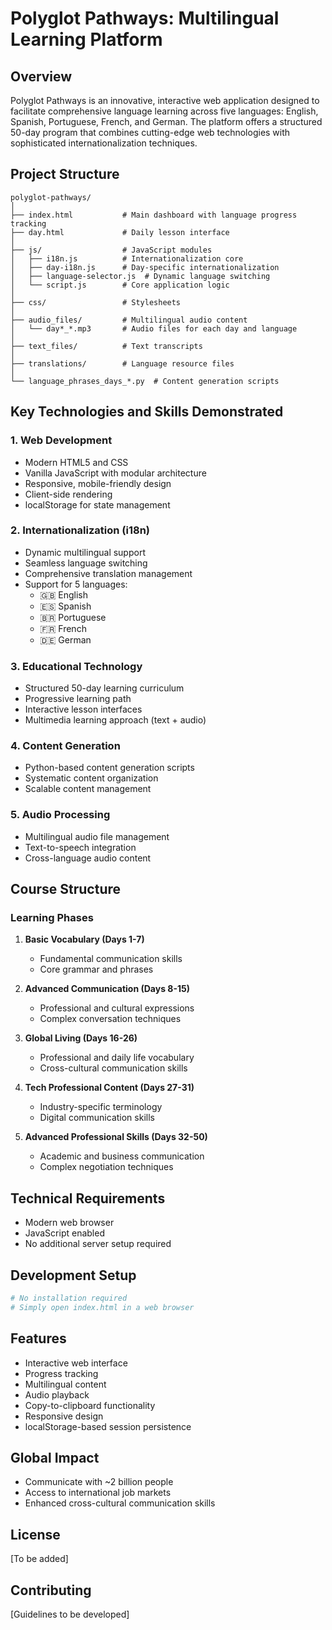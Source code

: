 # Polyglot Pathways: Multilingual Learning Platform

## Overview
Polyglot Pathways is an innovative, interactive web application designed to facilitate comprehensive language learning across five languages: English, Spanish, Portuguese, French, and German. The platform offers a structured 50-day program that combines cutting-edge web technologies with sophisticated internationalization techniques.

## Project Structure
```
polyglot-pathways/
│
├── index.html           # Main dashboard with language progress tracking
├── day.html             # Daily lesson interface
│
├── js/                  # JavaScript modules
│   ├── i18n.js          # Internationalization core
│   ├── day-i18n.js      # Day-specific internationalization
│   ├── language-selector.js  # Dynamic language switching
│   └── script.js        # Core application logic
│
├── css/                 # Stylesheets
│
├── audio_files/         # Multilingual audio content
│   └── day*_*.mp3       # Audio files for each day and language
│
├── text_files/          # Text transcripts
│
├── translations/        # Language resource files
│
└── language_phrases_days_*.py  # Content generation scripts
```

## Key Technologies and Skills Demonstrated

### 1. Web Development
- Modern HTML5 and CSS
- Vanilla JavaScript with modular architecture
- Responsive, mobile-friendly design
- Client-side rendering
- localStorage for state management

### 2. Internationalization (i18n)
- Dynamic multilingual support
- Seamless language switching
- Comprehensive translation management
- Support for 5 languages:
  - 🇬🇧 English
  - 🇪🇸 Spanish
  - 🇧🇷 Portuguese
  - 🇫🇷 French
  - 🇩🇪 German

### 3. Educational Technology
- Structured 50-day learning curriculum
- Progressive learning path
- Interactive lesson interfaces
- Multimedia learning approach (text + audio)

### 4. Content Generation
- Python-based content generation scripts
- Systematic content organization
- Scalable content management

### 5. Audio Processing
- Multilingual audio file management
- Text-to-speech integration
- Cross-language audio content

## Course Structure

### Learning Phases
1. **Basic Vocabulary (Days 1-7)**
   - Fundamental communication skills
   - Core grammar and phrases

2. **Advanced Communication (Days 8-15)**
   - Professional and cultural expressions
   - Complex conversation techniques

3. **Global Living (Days 16-26)**
   - Professional and daily life vocabulary
   - Cross-cultural communication skills

4. **Tech Professional Content (Days 27-31)**
   - Industry-specific terminology
   - Digital communication skills

5. **Advanced Professional Skills (Days 32-50)**
   - Academic and business communication
   - Complex negotiation techniques

## Technical Requirements
- Modern web browser
- JavaScript enabled
- No additional server setup required

## Development Setup
```bash
# No installation required
# Simply open index.html in a web browser
```

## Features
- Interactive web interface
- Progress tracking
- Multilingual content
- Audio playback
- Copy-to-clipboard functionality
- Responsive design
- localStorage-based session persistence

## Global Impact
- Communicate with ~2 billion people
- Access to international job markets
- Enhanced cross-cultural communication skills

## License
[To be added]

## Contributing
[Guidelines to be developed]
